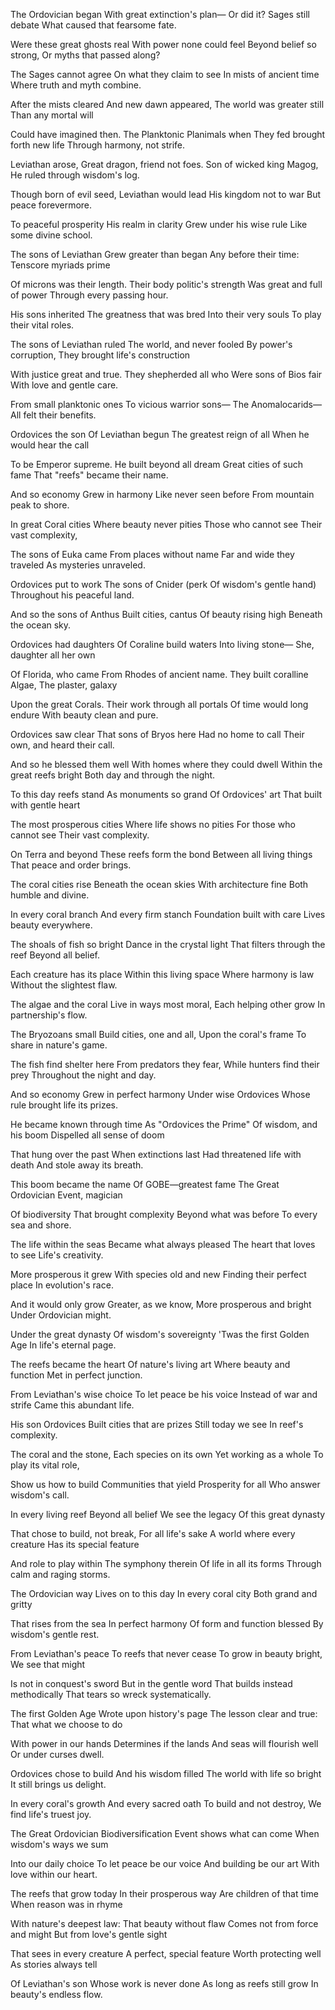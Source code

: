 The Ordovician began
With great extinction's plan—
Or did it? Sages still debate
What caused that fearsome fate.

Were these great ghosts real
With power none could feel
Beyond belief so strong,
Or myths that passed along?

The Sages cannot agree
On what they claim to see
In mists of ancient time
Where truth and myth combine.

After the mists cleared
And new dawn appeared,
The world was greater still
Than any mortal will

Could have imagined then.
The Planktonic Planimals when
They fed brought forth new life
Through harmony, not strife.

Leviathan arose,
Great dragon, friend not foes.
Son of wicked king Magog,
He ruled through wisdom's log.

Though born of evil seed,
Leviathan would lead
His kingdom not to war
But peace forevermore.

To peaceful prosperity
His realm in clarity
Grew under his wise rule
Like some divine school.

The sons of Leviathan
Grew greater than began
Any before their time:
Tenscore myriads prime

Of microns was their length.
Their body politic's strength
Was great and full of power
Through every passing hour.

His sons inherited
The greatness that was bred
Into their very souls
To play their vital roles.

The sons of Leviathan ruled
The world, and never fooled
By power's corruption,
They brought life's construction

With justice great and true.
They shepherded all who
Were sons of Bios fair
With love and gentle care.

From small planktonic ones
To vicious warrior sons—
The Anomalocarids—
All felt their benefits.

Ordovices the son
Of Leviathan begun
The greatest reign of all
When he would hear the call

To be Emperor supreme.
He built beyond all dream
Great cities of such fame
That "reefs" became their name.

And so economy
Grew in harmony
Like never seen before
From mountain peak to shore.

In great Coral cities
Where beauty never pities
Those who cannot see
Their vast complexity,

The sons of Euka came
From places without name
Far and wide they traveled
As mysteries unraveled.

Ordovices put to work
The sons of Cnider (perk
Of wisdom's gentle hand)
Throughout his peaceful land.

And so the sons of Anthus
Built cities, cantus
Of beauty rising high
Beneath the ocean sky.

Ordovices had daughters
Of Coraline build waters
Into living stone—
She, daughter all her own

Of Florida, who came
From Rhodes of ancient name.
They built coralline Algae,
The plaster, galaxy

Upon the great Corals.
Their work through all portals
Of time would long endure
With beauty clean and pure.

Ordovices saw clear
That sons of Bryos here
Had no home to call
Their own, and heard their call.

And so he blessed them well
With homes where they could dwell
Within the great reefs bright
Both day and through the night.

To this day reefs stand
As monuments so grand
Of Ordovices' art
That built with gentle heart

The most prosperous cities
Where life shows no pities
For those who cannot see
Their vast complexity.

On Terra and beyond
These reefs form the bond
Between all living things
That peace and order brings.

The coral cities rise
Beneath the ocean skies
With architecture fine
Both humble and divine.

In every coral branch
And every firm stanch
Foundation built with care
Lives beauty everywhere.

The shoals of fish so bright
Dance in the crystal light
That filters through the reef
Beyond all belief.

Each creature has its place
Within this living space
Where harmony is law
Without the slightest flaw.

The algae and the coral
Live in ways most moral,
Each helping other grow
In partnership's flow.

The Bryozoans small
Build cities, one and all,
Upon the coral's frame
To share in nature's game.

The fish find shelter here
From predators they fear,
While hunters find their prey
Throughout the night and day.

And so economy
Grew in perfect harmony
Under wise Ordovices
Whose rule brought life its prizes.

He became known through time
As "Ordovices the Prime"
Of wisdom, and his boom
Dispelled all sense of doom

That hung over the past
When extinctions last
Had threatened life with death
And stole away its breath.

This boom became the name
Of GOBE—greatest fame
The Great Ordovician
Event, magician

Of biodiversity
That brought complexity
Beyond what was before
To every sea and shore.

The life within the seas
Became what always pleased
The heart that loves to see
Life's creativity.

More prosperous it grew
With species old and new
Finding their perfect place
In evolution's race.

And it would only grow
Greater, as we know,
More prosperous and bright
Under Ordovician might.

Under the great dynasty
Of wisdom's sovereignty
'Twas the first Golden Age
In life's eternal page.

The reefs became the heart
Of nature's living art
Where beauty and function
Met in perfect junction.

From Leviathan's wise choice
To let peace be his voice
Instead of war and strife
Came this abundant life.

His son Ordovices
Built cities that are prizes
Still today we see
In reef's complexity.

The coral and the stone,
Each species on its own
Yet working as a whole
To play its vital role,

Show us how to build
Communities that yield
Prosperity for all
Who answer wisdom's call.

In every living reef
Beyond all belief
We see the legacy
Of this great dynasty

That chose to build, not break,
For all life's sake
A world where every creature
Has its special feature

And role to play within
The symphony therein
Of life in all its forms
Through calm and raging storms.

The Ordovician way
Lives on to this day
In every coral city
Both grand and gritty

That rises from the sea
In perfect harmony
Of form and function blessed
By wisdom's gentle rest.

From Leviathan's peace
To reefs that never cease
To grow in beauty bright,
We see that might

Is not in conquest's sword
But in the gentle word
That builds instead methodically
That tears so wreck systematically.

The first Golden Age
Wrote upon history's page
The lesson clear and true:
That what we choose to do

With power in our hands
Determines if the lands
And seas will flourish well
Or under curses dwell.

Ordovices chose to build
And his wisdom filled
The world with life so bright
It still brings us delight.

In every coral's growth
And every sacred oath
To build and not destroy,
We find life's truest joy.

The Great Ordovician
Biodiversification
Event shows what can come
When wisdom's ways we sum

Into our daily choice
To let peace be our voice
And building be our art
With love within our heart.

The reefs that grow today
In their prosperous way
Are children of that time
When reason was in rhyme

With nature's deepest law:
That beauty without flaw
Comes not from force and might
But from love's gentle sight

That sees in every creature
A perfect, special feature
Worth protecting well
As stories always tell

Of Leviathan's son
Whose work is never done
As long as reefs still grow
In beauty's endless flow.